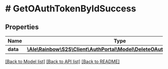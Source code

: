 # # GetOAuthTokenByIdSuccess

## Properties

Name | Type | Description | Notes
------------ | ------------- | ------------- | -------------
**data** | [**\Ale\Rainbow\S2S\Client\AuthPortal\Model\DeleteOAuthTokenSuccessData**](DeleteOAuthTokenSuccessData.md) |  | 

[[Back to Model list]](../../README.md#documentation-for-models) [[Back to API list]](../../README.md#documentation-for-api-endpoints) [[Back to README]](../../README.md)


